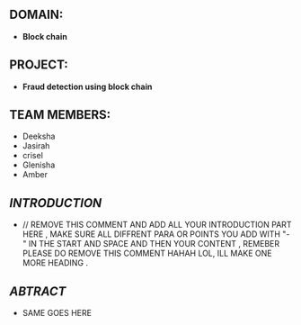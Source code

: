 ## DOMAIN:
- **Block chain** 
## PROJECT: 
- **Fraud detection using block chain**
## TEAM MEMBERS:
- Deeksha
- Jasirah
- crisel
- Glenisha
-  Amber
## *INTRODUCTION*
- // REMOVE THIS COMMENT AND ADD ALL YOUR INTRODUCTION PART HERE , MAKE SURE ALL DIFFRENT PARA OR POINTS YOU ADD WITH "-" IN THE START AND SPACE AND THEN YOUR CONTENT , REMEBER PLEASE DO REMOVE THIS COMMENT HAHAH LOL, ILL MAKE ONE MORE HEADING .
## *ABTRACT*
- SAME GOES HERE

